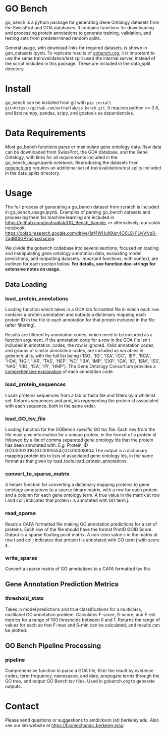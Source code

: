# GO Bench
go_bench is a python package for generating Gene Ontology datasets from the SwissProt and GOA databases. It contains functions for downloading and processing protein annotations to generate training, validation, and testing sets from predetermined random splits. 

General usage, with download links for required datasets, is shown in gen_datasets.ipynb. To replicate results of [gobench.org](https://www.gobench.org/), it is important to use the same train/validation/test split used the internal server, instead of the script included in this package. These are included in the data_split directory. 

# Install
go_bench can be installed from git with `pip install git+https://github.com/mofradlab/go_bench.git`. It requires python >= 3.6, and lists numpy, pandas, scipy, and goatools as dependencies. 

# Data Requirements
Most go_bench functions parse or manipulate gene ontology data. Raw data can be downloaded from SwissProt, the GOA database, and the Gene Ontology, with links for all requirements included in the go_bench_usage.ipynb notebook. Reproducing the datasets from [gobench.org](https://www.gobench.org/) requires an additional set of train/validation/test splits included in the data_splits directory. 

# Usage
The full process of generating a go_bench dataset from scratch is included in go_bench_usage.ipynb. Examples of parsing go_bench datasets and processing them for machine learning are included in https://github.com/mofradlab/GO_Bench_Sample, or alternatively, our colab notebook: https://colab.research.google.com/drive/1af4WHuNXsn4O6L9H1UvVNq8-2qdBCIGP?usp=sharing. 

We divide the gobench codebase into several sections, focused on loading and manipulating gene ontology annotation data, evaluating model predictions, and outputting datasets. Important functions, with context, are outlined for each section below. **For details, see function doc-strings for extensive notes on usage.**

## Data Loading
### load_protein_annotations
Loading function which takes in a GOA tab formatted file in which each row contains a protein annotation and
outputs a dictionary mapping each protein ID in the file to each annotation for that protein included in the 
file (after filtering). 

Results are filtered by annotation codes, which need to be included as a function argument. If the annotation code 
for a row in the GOA file isn't included in annotation_codes, the row is ignored. Valid annotation codes,
and groups of similar annotation codes, are included as variables in gobench.utils, with the full list being
('ISO', 'IGI', 'ISA', 'IGC', 'IEP', 'RCA', 'HDA', 'HGI', 'IKR', 'TAS', 'HEP', 'ND', 'IBA', 'IMP', 'EXP', 
'IDA', 'IC', 'ISM', 'ISS', 'NAS', 'IRD', 'IEA', 'IPI', 'HMP'). The Gene Ontology Consortium provides a [comprehensive 
explanation](http://geneontology.org/docs/guide-go-evidence-codes/) of each annotation code. 

### load_protein_sequences
Loads proteins sequences from a tab or fasta file and filters by a whitelist set. Returns sequences and 
prot_ids representing the protein id associated with each sequence, both in the same order. 
### load_GO_tsv_file
Loading function for the GOBench specific GO tsv file. Each row from the file must give information
for a unique protein, in the format of a protein id followed by a list of comma separated gene ontology ids that
the protein has been annotated with. E.g. Protein_ID  GO:00002316,GO:00005547,GO:00008904
The output is a dictionary mapping protein ids to lists of associated gene ontology ids, in the same format as that
given by load_tools.load_protein_annotations. 
### convert_to_sparse_matrix
A helper function for converting a dictionary mapping proteins to gene ontology annotations
to a sparse binary matrix, with a row for each protein and a column for each gene ontology term. 
A true value in the matrix at row i and col j indicates that protein i is annotated with GO term j.
### read_sparse
Reads a CAFA formatted file making GO annotation predictions for a set of proteins. 
Each row of the file should have the format ProtID GOID Score. Output is a sparse 
floating point matrix. A non-zero value s in the matrix at row i and col j indicates 
that protein i is annotated with GO term j with score s.
### write_sparse
Convert a sparse matrix of GO annotations to a CAFA formatted tsv file.

## Gene Annotation Prediction Metrics
### threshold_stats
Takes in model predictions and true classifications for a multiclass, multilabel GO annotation 
problem. Calculates F-score, S-score, and F-est metrics for a range of 100 thresholds between 0 and 1. 
Returns the range of values for each so that F-max and S-min can be calculated, and results can be plotted. 

## GO Bench Pipeline Processing
### pipeline
Comprehensive function to parse a GOA file, filter the result by evidence codes, term frequency, namespace, and date,
propogate terms through the GO tree, and output GO Bench tsv files. Used in gobench.org to generate outputs. 

# Contact
Please send questions or suggestions to amdickson (at) berkeley.edu. Also see our lab website at https://biomechanics.berkeley.edu/. 

